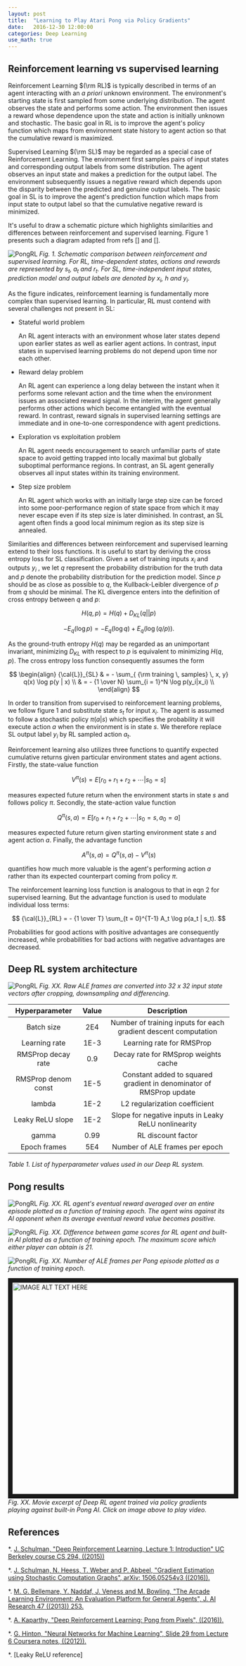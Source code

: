 ```yaml
---
layout: post
title:  "Learning to Play Atari Pong via Policy Gradients"
date:   2016-12-30 12:00:00
categories: Deep Learning
use_math: true
---
```


## Reinforcement learning vs supervised learning 

Reinforcement Learning $(\rm RL)$ is typically described in terms of an
agent interacting with an *a priori* unknown environment.  The
environment's starting state is first sampled from some underlying
distribution.  The agent observes the state and performs some action.  The
environment then issues a reward whose dependence upon the state and action
is initially unknown and stochastic.  The basic goal in RL is to improve
the agent's policy function which maps from environment state history to
agent action so that the cumulative reward is maximized.

Supervised Learning $(\rm SL)$ may be regarded as a special case of
Reinforcement Learning.  The environment first samples pairs of input
states and corresponding output labels from some distribution.  The agent
observes an input state and makes a prediction for the output label.  The
environment subsequently issues a negative reward which depends upon the
disparity between the predicted and genuine output labels.  The basic goal
in SL is to improve the agent's prediction function which maps from input
state to output label so that the cumulative negative reward is minimized.

It's useful to draw a schematic picture which highlights similarities and
differences between reinforcement and supervised learning.  Figure 1
presents such a diagram adapted from refs [] and [].

![PongRL]({{site.url}}/blog/images/pong_policy_learning/SL_vs_RL.png)
*Fig. 1. Schematic comparison between reinforcement and supervised
learning.  For RL, time-dependent states, actions and rewards are
represented by $s_t$, $a_t$ and $r_t$.  For SL, time-independent input
states, prediction model and output labels are denoted by $x_i$, $h$ and
$y_i$.*

As the figure indicates, reinforcement learning is fundamentally more
complex than supervised learning.  In particular, RL must contend with
several challenges not present in SL:

+  Stateful world problem

   An RL agent interacts with an environment whose later states depend upon
   earlier states as well as earlier agent actions.  In contrast, input states
   in supervised learning problems do not depend upon time nor each other.

+  Reward delay problem

   An RL agent can experience a long delay between the instant when it
   performs some relevant action and the time when the environment issues an
   associated reward signal.  In the interim, the agent generally performs
   other actions which become entangled with the eventual reward.  In
   contrast, reward signals in supervised learning settings are immediate
   and in one-to-one correspondence with agent predictions.  

+  Exploration vs exploitation problem

   An RL agent needs encouragement to search unfamiliar parts of state
   space to avoid getting trapped into locally maximal but globally suboptimal
   performance regions.  In contrast, an SL agent generally observes all input
   states within its training environment.  

+  Step size problem

   An RL agent which works with an initially large step size can be forced
   into some poor-performance region of state space from which it may never
   escape even if its step size is later diminished.  In contrast, an SL agent
   often finds a good local minimum region as its step size is annealed.

Similarities and differences between reinforcement and supervised learning
extend to their loss functions.  It is useful to start by deriving the
cross entropy loss for SL classification.  Given a set of training inputs
$x_i$ and outputs $y_i$ , we let $q$ represent the probability distribution
for the truth data and $p$ denote the probability distribution for the
prediction model.  Since $p$ should be as close as possible to $q$, the
Kullback-Leibler divergence of $p$ from $q$ should be minimal.  The KL
divergence enters into the definition of cross entropy between $q$ and $p$:

$$ H(q,p) = H(q) + D_{KL}(q || p)  $$

$$ -E_q (\log p) = -E_q(\log q) + E_q \bigl(\log(q / p) \bigr) . $$

As the ground-truth entropy $H(q)$ may be regarded as an unimportant
invariant, minimizing $D_{KL}$ with respect to $p$ is equivalent to
minimizing $H(q,p)$.  The cross entropy loss function consequently assumes
the form 

$$ \begin{align}
{\cal{L}}_{SL} & = - \sum_{ {\rm training \, samples} \, x, y} 
        q(x) \log p(y | x) \\
	& = - {1 \over N} \sum_{i = 1}^N \log p(y_i|x_i) \\
\end{align}
$$

In order to transition from supervised to reinforcement learning problems,
we follow figure 1 and substitute state $s_t$ for input $x_i$.  The agent is
assumed to follow a stochastic policy $\pi(a|s)$ which specifies the
probability it will execute action $a$ when the environment is in state
$s$.  We therefore replace SL output label $y_i$ by RL sampled action
$a_t$.


Reinforcement learning also utilizes three functions to quantify expected
cumulative returns given particular environment states and agent actions.
Firstly, the state-value function

$$ V^\pi(s) = E \bigl[ r_0 + r_1 + r_2 + \cdots | s_0 = s \bigr] $$

measures expected future return when the environment starts in state $s$
and follows policy $\pi$.  Secondly, the state-action value function

$$ Q^\pi(s,a) = E \bigl[ r_0 + r_1 + r_2 + \cdots | s_0 = s, a_0 = a \bigr]
$$

measures expected future return given starting environment state $s$ and
agent action $a$.  Finally, the advantage function

$$ A^\pi(s,a) = Q^\pi(s,a) - V^\pi(s) $$

quantifies how much more valuable is the agent's performing action $a$
rather than its expected counterpart coming from policy $\pi$.  

The reinforcement learning loss function is analogous to that in eqn 2 for
supervised learning.  But the advantage function is used to modulate
individual loss terms:

$$ {\cal{L}}_{RL} = - {1 \over T} \sum_{t = 0}^{T-1} A_t \log p(a_t | s_t). $$

Probabilities for good actions with positive advantages are consequently
increased, while probabilities for bad actions with negative advantages are
decreased.

## Deep RL system architecture

![PongRL]({{site.url}}/blog/images/pong_policy_learning/preprocessing.png)
*Fig. XX. Raw ALE frames are converted into 32 x 32 input state vectors
after cropping, downsampling and differencing.*




<table style="width:100%">
  <thead>
    <tr>
      <th style="text-align: center">Hyperparameter</th>
      <th style="text-align: center">Value</th>
      <th style="text-align: center">Description</th>
    </tr>
  </thead>
  <tbody>
    <tr>
      <td style="text-align: center">Batch size</td>
      <td style="text-align: center">2E4</td>
      <td style="text-align: center">Number of training inputs for each
gradient descent computation</td>
    </tr>
    <tr>
      <td style="text-align: center">Learning rate</td>
      <td style="text-align: center">1E-3</td>
      <td style="text-align: center">Learning rate for RMSProp</td>
    </tr>
    <tr>
      <td style="text-align: center">RMSProp decay rate</td>
      <td style="text-align: center">0.9</td>
      <td style="text-align: center">Decay rate for RMSprop weights cache</td>
    </tr>
    <tr>
      <td style="text-align: center">RMSProp denom const</td>
      <td style="text-align: center">1E-5</td>
      <td style="text-align: center">Constant added to squared gradient in
denominator of RMSProp update</td>
    </tr>
    <tr>
      <td style="text-align: center">lambda</td>
      <td style="text-align: center">1E-2</td>
      <td style="text-align: center">L2 regularization coefficient</td>
    </tr>
    <tr>
      <td style="text-align: center">Leaky ReLU slope</td>
      <td style="text-align: center">1E-2</td>
      <td style="text-align: center">Slope for negative inputs in Leaky
ReLU nonlinearity</td>
    </tr>
    <tr>
      <td style="text-align: center">gamma</td>
      <td style="text-align: center">0.99</td>
      <td style="text-align: center">RL discount factor</td>
    </tr>
    <tr>
      <td style="text-align: center">Epoch frames</td>
      <td style="text-align: center">5E4</td>
      <td style="text-align: center">Number of ALE frames per epoch</td>
    </tr>
  </tbody>
</table>

*Table 1.  List of hyperparameter values used in our Deep RL system.*


## Pong results


![PongRL]({{site.url}}/blog/images/pong_policy_learning/padded_eventual_rewards.jpg)
*Fig. XX. RL agent's eventual reward averaged over an entire episode
plotted as a function of training epoch.  The agent wins against its AI
opponent when its average eventual reward value becomes positive.*



![PongRL]({{site.url}}/blog/images/pong_policy_learning/padded_delta_game_scores.jpg)
*Fig. XX. Difference between game scores for RL agent and built-in AI
plotted as a function of training epoch.  The maximum score which either
player can obtain is 21.*

![PongRL]({{site.url}}/blog/images/pong_policy_learning/padded_frames_history.jpg)
*Fig. XX. Number of ALE frames per Pong episode plotted as a function of
training epoch.*


<a href="http://www.youtube.com/watch?feature=player_embedded&v=5C4_ztYXZZY"
target="_blank"><img src="http://img.youtube.com/vi/5C4_ztYXZZY/0.jpg"
alt="IMAGE ALT TEXT HERE" width="720" height="480" border="10" /></a>
*Fig. XX.  Movie excerpt of Deep RL agent trained via policy gradients playing
against built-in Pong AI.  Click on image above to play video.*


## References

*.  [J. Schulman, "Deep Reinforcement Learning, Lecture 1: Introduction" UC
Berkeley course CS 294, ((2015))](http://rll.berkeley.edu/deeprlcourse-fa15/docs/2015.08.26.Lecture01Intro.pdf)

*.  [J. Schulman, N. Heess, T. Weber and P. Abbeel, "Gradient Estimation
using Stochastic Computation Graphs", arXiv: 1506.05254v3 ((2016)).](https://arxiv.org/pdf/1506.05254v3.pdf)

*.  [M. G. Bellemare, Y. Naddaf, J. Veness and M. Bowling, "The Arcade
Learning Environment: An Evaluation Platform for General Agents", J. AI
Research 47 ((2013)) 253.](http://www.arcadelearningenvironment.org)

*.  [A. Kaparthy, "Deep Reinforcement Learning: Pong from Pixels", ((2016)).](
http://karpathy.github.io/2016/05/31/rl/)

*. [G. Hinton, "Neural Networks for Machine Learning", Slide 29 from
Lecture 6 Coursera notes,
((2012)).](https://www.coursera.org/learn/neural-networks)

*.  [Leaky ReLU reference]
